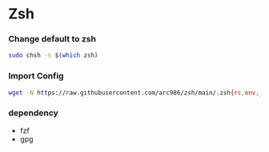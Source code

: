 # Zsh
### Change default to zsh
```bash
sudo chsh -s $(which zsh)
```

### Import Config
```bash
wget -N https://raw.githubusercontent.com/arc986/zsh/main/.zsh{rc,env,_history} -P ~/
```

### dependency
+ fzf
+ gpg
```
